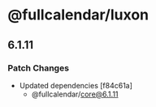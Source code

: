 # @fullcalendar/luxon

## 6.1.11

### Patch Changes

- Updated dependencies [f84c61a]
  - @fullcalendar/core@6.1.11
